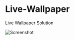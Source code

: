# Live-Wallpaper
Live Wallpaper Solution

![Screenshot](https://github.com/mustafauzun0/Live-Wallpaper/blob/master/screenshots/LiveWallpaper.gif)
